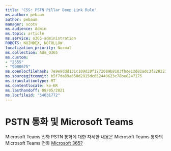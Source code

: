 ```yaml
---
title: 'CSS: PSTN Pillar Deep Link Rule'
ms.author: pebaum
author: pebaum
manager: scotv
ms.audience: Admin
ms.topic: article
ms.service: o365-administration
ROBOTS: NOINDEX, NOFOLLOW
localization_priority: Normal
ms.collection: Adm_O365
ms.custom:
- "2555"
- "9000675"
ms.openlocfilehash: 7e9e9ddd131c109d20f1772089b8103fbde12d81adc3f2282210c8a9e2e43611
ms.sourcegitcommit: b5f7da89a650d2915dc652449623c78be6247175
ms.translationtype: MT
ms.contentlocale: ko-KR
ms.lasthandoff: 08/05/2021
ms.locfileid: "54031772"
---
```

# <a name="pstn-calling-with-microsoft-teams"></a>PSTN 통화 및 Microsoft Teams

Microsoft Teams 전화 PSTN 통화에 대한 자세한 내용은 Microsoft Teams 통화의 Microsoft Teams 전화 [Microsoft 365?](https://docs.microsoft.com/microsoftteams/what-is-phone-system-in-office-365)
